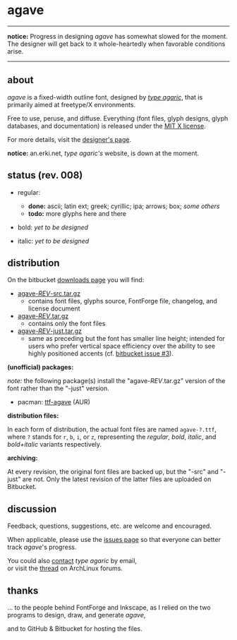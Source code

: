 # agave

[1]: http://bitbucket.org/agaric/agave/downloads/agave-008-src.tar.gz "get agave with source"
[2]: http://bitbucket.org/agaric/agave/downloads/agave-008a.tar.gz "get agave"
[3]: http://bitbucket.org/agaric/agave/downloads/agave-008-just.tar.gz "get agave, small gap version"
[4]: https://aur.archlinux.org/packages/ttf-agave/ "agave @ AUR"

----

**notice:** Progress in designing *agave* has somewhat slowed for the moment. The designer will get back to it whole-heartedly when favorable conditions arise.

----

## about

*agave* is a fixed-width outline font, designed by *[type agaric](http://an.erki.net/~b/type)*, that is primarily aimed at freetype/X environments.

Free to use, peruse, and diffuse. Everything (font files, glyph designs, glyph databases, and documentation) is released under the [MIT X license](http://an.erki.net/~b/agave/license).

For more details, visit the [designer's page](http://an.erki.net/~b/agave/).

**notice:** an.erki.net, *type agaric's* website, is down at the moment.

## status (rev. 008)

* regular:
    * **done:** ascii; latin ext; greek; cyrillic; ipa; arrows; box; *some others*
    * **todo:** more glyphs here and there

* bold:
*yet to be designed*

* italic:
*yet to be designed*

## distribution

On the bitbucket [downloads page](http://bitbucket.org/agaric/agave/downloads) you will find:

* [agave-*REV*-src.tar.gz][1]
    * contains font files, glyphs source, FontForge file, changelog, and license document
* [agave-*REV*.tar.gz][2]
    * contains only the font files
* [agave-*REV*-just.tar.gz][3]
    * same as preceding but the font has smaller line height; intended for users who prefer vertical space efficiency over the ability to see highly positioned accents (cf. [bitbucket issue #3](https://bitbucket.org/agaric/agave/issue/3/006-big-line-height)).

**(unofficial) packages:**

*note:* the following package(s) install the "agave-*REV*.tar.gz" version of the font rather than the "-just" version.

* pacman: [ttf-agave][4] (AUR)

**distribution files:**

In each form of distribution, the actual font files are named `agave-?.ttf`,  
where `?` stands for `r`, `b`, `i`, or `z`, representing the *regular*, *bold*, *italic*, and *bold+italic* variants respectively.

**archiving:**

At every revision, the original font files are backed up, but the "-src" and "-just" are not. Only the latest revision of the latter files are uploaded on Bitbucket.

## discussion

Feedback, questions, suggestions, etc. are welcome and encouraged.

When applicable, please use the [issues page](https://github.com/agarick/agave/issues) so that everyone can better track *agave*'s progress.

You could also [contact](http://an.erki.net/~b/info) *type agaric* by email,  
or visit the [thread](https://bbs.archlinux.org/viewtopic.php?id=160106) on ArchLinux forums.

## thanks

... to the people behind FontForge and Inkscape, as I relied on the two programs to design, draw, and generate *agave*,

and to GitHub & Bitbucket for hosting the files.
